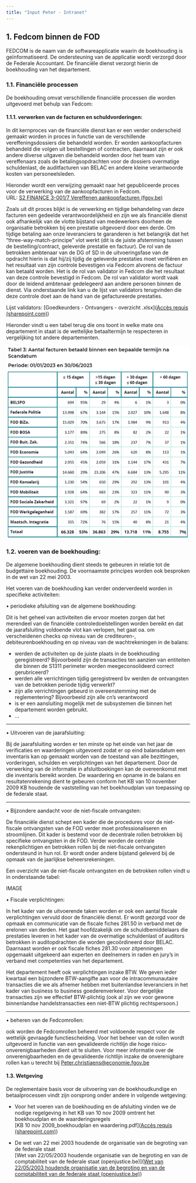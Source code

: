 ```yaml
---
title: "Input Peter - Intranet"
---
```

## 1.	Fedcom binnen de FOD

FEDCOM is de naam van de softwareapplicatie waarin de boekhouding is geïnformatiseerd. De ondersteuning van de applicatie wordt verzorgd door de Federale Accountant. De financiële dienst verzorgt hierin de boekhouding van het departement. 

### 1.1.	Financiële processen

De boekhouding omvat verschillende financiële processen die worden uitgevoerd met behulp van Fedcom:

#### 1.1.1.	verwerken van de facturen en schuldvorderingen: 

In dit kernproces van de financiële dienst kan er een verder onderscheid gemaakt worden in proces in functie van de verschillende vereffeningsdossiers die behandeld worden. Er worden aankoopfacturen behandeld die volgen uit bestellingen of contracten, daarnaast zijn er ook andere diverse uitgaven die behandeld worden door het team van vereffenaars zoals de betalingsopdrachten voor de dossiers overmatige schuldenlast, de auditfacturen van BELAC en andere kleine verantwoorde kosten van personeelsleden.

Hieronder wordt een verwijzing gemaakt naar het gepubliceerde proces voor de verwerking van de aankoopfacturen in Fedcom.  
URL: [S2 FINANCE 3-001/7 Vereffenen aankoopfacturen (fgov.be)]([sfinadesign.internal.economie.fgov.be](http://sfinadesign.internal.economie.fgov.be/#default/item/c.process.FODE_SPFE.klnL4X1oEelApABQVqH4fw.-1/~AbBbIm1vZGVsVmlld2VyUmVwb3J0cyJd))

Zoals uit dit proces blijkt is de verwerking en tijdige behandeling van deze facturen een gedeelde verantwoordelijkheid en zijn we als financiële dienst ook afhankelijk van de vlotte bijstand van medewerkers doorheen de organisatie betrokken bij een prestatie uitgevoerd door een derde. Om tijdige betaling aan onze leveranciers te garanderen is het belangrijk dat het  “three-way-match-principe” vlot werkt (dit is de juiste afstemming tussen de bestelling/contract, geleverde prestatie en factuur). De rol van de betrokken ambtenaar van de DG of SD in de uitvoeringsfase van de opdracht hierin is dat hij/zij tijdig de geleverde prestaties moet verifiëren en het resultaat van zijn controle bevestigen via Fedcom alvorens de factuur kan betaald worden. Het is de rol van validator in Fedcom die het resultaat van deze controle bevestigd in Fedcom. De rol van validator wordt vaak door de leidend ambtenaar gedelegeerd aan andere personen binnen de dienst. Via onderstaande link kan u de lijst van validators terugvinden die deze controle doet aan de hand van de gefactureerde prestaties.

Lijst validators: [Goedkeurders - Ontvangers - overzicht .xlsx]([Accès requis (sharepoint.com)](https://gcloudbelgium.sharepoint.com/sites/FSECO-Fedcom/_layouts/15/AccessDenied.aspx?Source=https%3A%2F%2Fgcloudbelgium%2Esharepoint%2Ecom%2F%3Ax%3A%2Fr%2Fsites%2FFSECO%2DFedcom%2Finstructies%20FEDCOMinstructions%20FEDCOM%2FGoedkeurders%20%2D%20Ontvangers%20%2D%20overzicht%20%2Exlsx%3Fd%3Dw30244055f0214b5b84ac68673218d8f8%26csf%3D1%26web%3D1%26e%3Ddi1qL3%26wdLOR%3Dc7206C2D4%2DD935%2D4B4B%2D8D44%2DB86CF95C7485&correlation=e1e9d4a0%2D3033%2D7000%2D05c5%2D7c0728a5b263&Type=item&name=3d14f435%2Dcb2f%2D483a%2D9fff%2D4317edc24e0a&listItemId=185&listItemUniqueId=30244055%2Df021%2D4b5b%2D84ac%2D68673218d8f8))

Hieronder vindt u een tabel terug die ons toont in welke mate ons departement in staat is de wettelijke betaaltermijn te respecteren in vergelijking tot andere departementen.

![image1 Peter intranet](/images/Image1.png)

### 1.2.	voeren van de boekhouding:

De algemene boekhouding dient steeds te gebeuren in relatie tot de budgettaire boekhouding. De voornaamste principes worden ook besproken in de wet van 22 mei 2003. 

Het voeren van de boekhouding kan verder onderverdeeld worden in specifieke activiteiten:

•	periodieke afsluiting van de algemene boekhouding:

Dit is het geheel van activiteiten die ervoor moeten zorgen dat het merendeel van de financiële controledoelstellingen worden bereikt en dat de jaarafsluiting voldoende vlot kan verlopen, het gaat oa. om verscheidenen checks op niveau van de crediteuren-, debiteurenboekhouding en op niveau van de wachtrekeningen in de balans:

* werden de activiteiten op de juiste plaats in de boekhouding geregistreerd? 
Bijvoorbeeld zijn de transacties ten aanzien van entiteiten die binnen de S1311 perimeter worden meegeconsolideerd correct gerubriceerd?
* werden alle verrichtingen tijdig geregistreerd bv werden de ontvangsten van de betrokken periode tijdig verwerkt?
* zijn alle verrichtingen gebeurd in overeenstemming met de reglementering? Bijvoorbeeld zijn alle cn’s verantwoord
* is er een aansluiting mogelijk met de subsystemen die binnen het departement worden gebruikt.
* ...

---

•	Uitvoeren van de jaarafsluiting:

Bij de jaarafsluiting worden er ten minste op het einde van het jaar de verificaties en waarderingen uitgevoerd zodat er op eind balansdatum een inventaris kan op gemaakt worden van de toestand van alle bezittingen, vorderingen, schulden en verplichtingen van het departement. Door de verwerking van de informatie in afsluitboekingen kan de overeenkomst met die inventaris bereikt worden. De waardering en opname in de balans en resultatenrekening dient te gebeuren conform het KB van 10 november 2009 KB houdende de vaststelling van het boekhoudplan van toepassing op de federale staat.

---

•	Bijzondere aandacht voor de niet-fiscale ontvangsten:

De financiële dienst schept een kader die de procedures voor de niet-fiscale ontvangsten van de FOD verder moet professionaliseren en stroomlijnen. Dit kader is bestemd voor de decentrale rollen betrokken bij specifieke ontvangsten in de FOD. Verder worden de centrale rekenplichtigen en betrokken rollen bij de niet-fiscale ontvangsten ondersteund in hun rol. Er wordt onder andere bijstand geleverd bij de opmaak van de jaarlijkse beheersrekeningen.

Een overzicht van de niet-fiscale ontvangsten en de betrokken rollen vindt u in onderstaande tabel:
 
IMAGE

•	Fiscale verplichtingen:

In het kader van de uitvoerende taken worden er ook een aantal fiscale verplichtingen vervuld door de financiële dienst. Er wordt gezorgd voor de opmaak en communicatie van de fiscale fiches 281.50 in verband met de erelonen van derden. Het gaat hoofdzakelijk om de schuldbemiddelaars die prestaties leveren in het kader van de overmatige schuldenlast of auditors betrokken in auditopdrachten die worden gecoördineerd door BELAC.  Daarnaast worden er ook fiscale fiches 281.30 voor zitpenningen opgemaakt uitgekeerd aan experten en deelnemers in raden en jury’s in verband met competenties van het departement.

Het departement heeft ook verplichtingen inzake BTW. We geven ieder kwartaal een bijzondere BTW-aangifte aan voor de intracommunautaire transacties die we als afnemer hebben met buitenlandse leveranciers in het kader van business to business goederenverkeer. Voor dergelijke transacties zijn we effectief BTW-plichtig (ook al zijn we voor gewone binnenlandse handelstransacties een niet-BTW plichtig rechtspersoon.)

---

•	beheren van de Fedcomrollen: 

ook worden de Fedcomrollen beheerd met voldoende respect voor de wettelijk gevraagde functiescheiding. Voor het beheer van de rollen wordt uitgevoerd in functie van een gevalideerde richtlijn die hoge risico-onverenigbaarheden dient uit te sluiten. Voor meer informatie over de onverenigbaarheden en de gevalideerde richtlijn inzake de onverenigbare rollen kan u terecht bij Peter.christiaens@economie.fgov.be

#### 1.3.	Wetgeving

De reglementaire basis voor de uitvoering van de boekhoudkundige en betaalprocessen vindt zijn oorsprong onder andere in volgende wetgeving:

* Voor het voeren van de boekhouding en de afsluiting vinden we de nodige regelgeving in het KB van 10 nov 2009 omtrent het boekhoudplan en de waarderingsregels<br>[KB 10 nov 2009_boekhoudplan en waardering.pdf]([Accès requis (sharepoint.com)](https://gcloudbelgium.sharepoint.com/sites/FSECO-Fedcom/_layouts/15/AccessDenied.aspx?Source=https%3A%2F%2Fgcloudbelgium%2Esharepoint%2Ecom%2Fsites%2FFSECO%2DFedcom%2Finstructies%20FEDCOMinstructions%20FEDCOM%2FKB%2010%20nov%202009%5Fboekhoudplan%20en%20waardering%2Epdf%3Fcsf%3D1%26web%3D1%26e%3D8izIag%26wdLOR%3Dc67F5E485%2D7DC3%2D4E87%2D84AC%2DDA24AB752930%26cid%3Dca8fc728%2Dd465%2D44f0%2Dab33%2D3d5e9d6f3ab8&correlation=38ead4a0%2Df0a8%2D7000%2D05c5%2D7a97f71da58b&Type=item&name=3d14f435%2Dcb2f%2D483a%2D9fff%2D4317edc24e0a&listItemId=57&listItemUniqueId=03bde921%2D454d%2D48be%2D9df9%2D2aa280dc641d))

* De wet van 22 mei 2003 houdende de organisatie van de begroting van de federale staat<br>[Wet van 22/05/2003 houdende organisatie van de begroting en van de comptabiliteit van de federale staat (openjustice.be)]([Wet van 22/05/2003 houdende organisatie van de begroting en van de comptabiliteit van de federale staat (openjustice.be)](https://etaamb.openjustice.be/nl/wet-van-22-mei-2003_n2003003367.html))